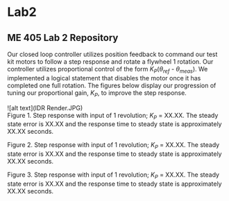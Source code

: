 # Lab2
## ME 405 Lab 2 Repository

Our closed loop controller utilizes position feedback to command our test kit motors
to follow a step response and rotate a flywheel 1 rotation. Our controller utilizes proportional control of the form
*K<sub>P</sub>*(*&theta;<sub>ref</sub>* - *&theta;<sub>meas</sub>*). We implemented a logical statement that disables the
motor once it has completed one full rotation. The figures below display our progression
of tuning our proportional gain, *K<sub>P</sub>*, to improve the step response.


![alt text](IDR Render.JPG)
<br>
Figure 1. Step response with input of 1 revolution; *K<sub>P</sub>* = XX.XX. The steady state 
error is XX.XX and the response time to steady state is approximately XX.XX seconds. 

Figure 2. Step response with input of 1 revolution; *K<sub>P</sub>* = XX.XX. The steady state 
error is XX.XX and the response time to steady state is approximately XX.XX seconds.

Figure 3. Step response with input of 1 revolution; *K<sub>P</sub>* = XX.XX. The steady state 
error is XX.XX and the response time to steady state is approximately XX.XX seconds.